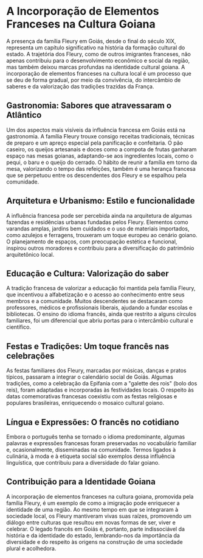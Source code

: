 # A Incorporação de Elementos Franceses na Cultura Goiana

A presença da família Fleury em Goiás, desde o final do século XIX, representa um capítulo significativo na história da formação cultural do estado. A trajetória dos Fleury, como de outros imigrantes franceses, não apenas contribuiu para o desenvolvimento econômico e social da região, mas também deixou marcas profundas na identidade cultural goiana. A incorporação de elementos franceses na cultura local é um processo que se deu de forma gradual, por meio da convivência, do intercâmbio de saberes e da valorização das tradições trazidas da França.

## Gastronomia: Sabores que atravessaram o Atlântico

Um dos aspectos mais visíveis da influência francesa em Goiás está na gastronomia. A família Fleury trouxe consigo receitas tradicionais, técnicas de preparo e um apreço especial pela panificação e confeitaria. O pão caseiro, os queijos artesanais e doces como a compota de frutas ganharam espaço nas mesas goianas, adaptando-se aos ingredientes locais, como o pequi, o baru e o queijo do cerrado. O hábito de reunir a família em torno da mesa, valorizando o tempo das refeições, também é uma herança francesa que se perpetuou entre os descendentes dos Fleury e se espalhou pela comunidade.

## Arquitetura e Urbanismo: Estilo e funcionalidade

A influência francesa pode ser percebida ainda na arquitetura de algumas fazendas e residências urbanas fundadas pelos Fleury. Elementos como varandas amplas, jardins bem cuidados e o uso de materiais importados, como azulejos e ferragens, trouxeram um toque europeu ao cenário goiano. O planejamento de espaços, com preocupação estética e funcional, inspirou outros moradores e contribuiu para a diversificação do patrimônio arquitetônico local.

## Educação e Cultura: Valorização do saber

A tradição francesa de valorizar a educação foi mantida pela família Fleury, que incentivou a alfabetização e o acesso ao conhecimento entre seus membros e a comunidade. Muitos descendentes se destacaram como professores, médicos e profissionais liberais, ajudando a fundar escolas e bibliotecas. O ensino do idioma francês, ainda que restrito a alguns círculos familiares, foi um diferencial que abriu portas para o intercâmbio cultural e científico.

## Festas e Tradições: Um toque francês nas celebrações

As festas familiares dos Fleury, marcadas por músicas, danças e pratos típicos, passaram a integrar o calendário social de Goiás. Algumas tradições, como a celebração da Epifania com a "galette des rois" (bolo dos reis), foram adaptadas e incorporadas às festividades locais. O respeito às datas comemorativas francesas coexistiu com as festas religiosas e populares brasileiras, enriquecendo o mosaico cultural goiano.

## Língua e Expressões: O francês no cotidiano

Embora o português tenha se tornado o idioma predominante, algumas palavras e expressões francesas foram preservadas no vocabulário familiar e, ocasionalmente, disseminadas na comunidade. Termos ligados à culinária, à moda e à etiqueta social são exemplos dessa influência linguística, que contribuiu para a diversidade do falar goiano.

## Contribuição para a Identidade Goiana

A incorporação de elementos franceses na cultura goiana, promovida pela família Fleury, é um exemplo de como a imigração pode enriquecer a identidade de uma região. Ao mesmo tempo em que se integraram à sociedade local, os Fleury mantiveram vivas suas raízes, promovendo um diálogo entre culturas que resultou em novas formas de ser, viver e celebrar. O legado francês em Goiás é, portanto, parte indissociável da história e da identidade do estado, lembrando-nos da importância da diversidade e do respeito às origens na construção de uma sociedade plural e acolhedora.